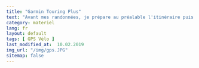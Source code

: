 ```yaml
---
title: "Garmin Touring Plus"
text: "Avant mes randonnées, je prépare au préalable l'itinéraire puis l'exporte directement dans le Garmin. Le guidage est vraiment précis et fiable. Avec cette technique je gagne un temps fou et reste concentré sur la route."
category: materiel
lang: fr
layout: default
tags: [ GPS Vélo ]
last_modified_at:  10.02.2019
img_url: "/img/gps.JPG"
sitemap: false
---
```


